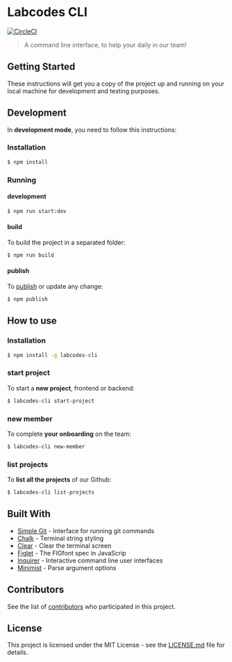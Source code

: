# Labcodes CLI

[![CircleCI](https://circleci.com/gh/labcodes/knowledge-cli/tree/master.svg?style=svg&circle-token=d06228bbf3f4f920216316bc2d667686163d15bf)](https://circleci.com/gh/labcodes/knowledge-cli/tree/master)

> A command line interface, to help your daily in our team!

## Getting Started

These instructions will get you a copy of the project up and running on your local machine for development and testing purposes.

## Development

In **development mode**, you need to follow this instructions:

### Installation

```sh
$ npm install
```

### Running

#### development

```sh
$ npm run start:dev
```

#### build

To build the project in a separated folder:

```sh
$ npm run build
```

#### publish

To [publish](https://docs.npmjs.com/getting-started/publishing-npm-packages) or update any change:

```sh
$ npm publish
```

## How to use

### Installation

```sh
$ npm install -g labcodes-cli
```

### start project

To start a **new project**, frontend or backend:

```sh
$ labcodes-cli start-project
```

### new member

To complete **your onboarding** on the team:

```sh
$ labcodes-cli new-member
```

### list projects

To **list all the projects** of our Github:

```sh
$ labcodes-cli list-projects
```

## Built With

* [Simple Git](https://www.npmjs.com/package/simple-git) - Interface for running git commands
* [Chalk](https://www.npmjs.com/package/chalk) - Terminal string styling
* [Clear](https://www.npmjs.com/package/clear) - Clear the terminal screen
* [Figlet](https://www.npmjs.com/package/figlet) - The FIGfont spec in JavaScrip
* [Inquirer](https://www.npmjs.com/package/inquirer) - Interactive command line user interfaces
* [Minimist](https://www.npmjs.com/package/minimist) - Parse argument options

## Contributors

See the list of [contributors](https://github.com/labcodes/knowledge-cli/contributors) who participated in this project.

## License

This project is licensed under the MIT License - see the [LICENSE.md](LICENSE.md) file for details.
